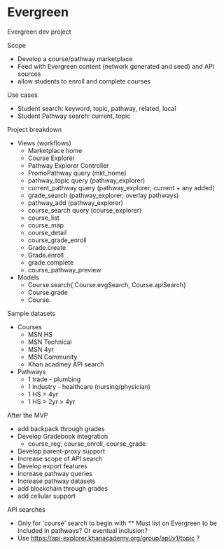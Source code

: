 # Evergreen
Evergreen dev project

Scope
* Develop a course/pathway marketplace
* Feed with Evergreen content (network generated and seed) and API sources
* allow students to enroll and complete courses


Use cases
* Student search: keyword, topic, pathway, related, local
* Student Pathway search: current, topic

Project breakdown
* Views (workflows)
  * Marketplace home
  * Course Explorer
  * Pathway Explorer
Controller
  * PromoPathway query (mkt_home)
  * pathway_topic query (pathway_explorer)
  * current_pathway query (pathway_explorer; current + any added)
  * grade_search (pathway_explorer; overlay pathways)
  * pathway_add (pathway_explorer)
  * course_search query (course_explorer)
  * course_list
  * course_map
  * course_detail
  * course_grade_enroll
  * Grade.create
  * Grade.enroll
  * grade.complete
  * course_pathway_preview
* Models
  * Course.search{ Course.evgSearch, Course.apiSearch}
  * Course.grade
  * Course.


Sample datasets
* Courses
  * MSN HS
  * MSN Technical
  * MSN 4yr
  * MSN Community
  * Khan acadmey API search
* Pathways
  * 1 trade - plumbing
  * 1 industry - healthcare (nursing/physician)
  * 1 HS > 4yr
  * 1 HS > 2yr > 4yr



After the MVP
* add backpack through grades
* Develop Gradebook integration
  * course_reg, course_enroll, course_grade
* Develop parent-proxy support
* Increase scope of API search
* Develop export features
* Increase pathway queries
* Increase pathway datasets
* add blockchain through grades
* add cellular support


API searches
* Only for 'course' search to begin with
** Must list on Evergreen to be included in pathways? Or eventual inclusion?
* Use https://api-explorer.khanacademy.org/group/api/v1/topic ? 

